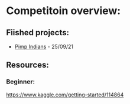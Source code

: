 # Competitoin overview:
## Fiished projects:
- [Pimp Indians](https://github.com/Evnsn/Kaggle/tree/main/Kaggle/Competitions/Pima%20Indians) - 25/09/21

## Resources:
### Beginner:
https://www.kaggle.com/getting-started/114864

